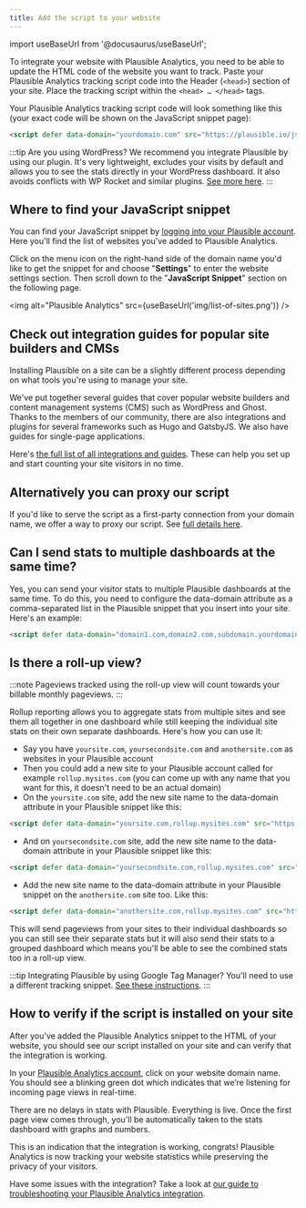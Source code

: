 ```yaml
---
title: Add the script to your website
---
```


import useBaseUrl from '@docusaurus/useBaseUrl';

To integrate your website with Plausible Analytics, you need to be able to update the HTML code of the website you want to track. Paste your Plausible Analytics tracking script code into the Header (`<head>`) section of your site. Place the tracking script within the `<head> … </head>` tags.

Your Plausible Analytics tracking script code will look something like this (your exact code will be shown on the JavaScript snippet page):

```html
<script defer data-domain="yourdomain.com" src="https://plausible.io/js/script.js"></script>
```

:::tip Are you using WordPress?
We recommend you integrate Plausible by using our plugin. It's very lightweight, excludes your visits by default and allows you to see the stats directly in your WordPress dashboard. It also avoids conflicts with WP Rocket and similar plugins. [See more here](https://plausible.io/wordpress-analytics-plugin).
:::

## Where to find your JavaScript snippet

You can find your JavaScript snippet by [logging into your Plausible account](https://plausible.io/sites). Here you'll find the list of websites you've added to Plausible Analytics.

Click on the menu icon on the right-hand side of the domain name you'd like to get the snippet for and choose "**Settings**" to enter the website settings section. Then scroll down to the "**JavaScript Snippet**" section on the following page.

<img alt="Plausible Analytics" src={useBaseUrl('img/list-of-sites.png')} />

## Check out integration guides for popular site builders and CMSs

Installing Plausible on a site can be a slightly different process depending on what tools you're using to manage your site.

We've put together several guides that cover popular website builders and content management systems (CMS) such as WordPress and Ghost. Thanks to the members of our community, there are also integrations and plugins for several frameworks such as Hugo and GatsbyJS. We also have guides for single-page applications.

Here's [the full list of all integrations and guides](integration-guides.md). These can help you set up and start counting your site visitors in no time.

## Alternatively you can proxy our script

If you'd like to serve the script as a first-party connection from your domain name, we offer a way to proxy our script. See [full details here](/proxy/introduction.md).

## Can I send stats to multiple dashboards at the same time?

Yes, you can send your visitor stats to multiple Plausible dashboards at the same time. To do this, you need to configure the data-domain attribute as a comma-separated list in the Plausible snippet that you insert into your site. Here's an example:

```html
<script defer data-domain="domain1.com,domain2.com,subdomain.yourdomain.com" src="https://plausible.io/js/script.js"></script>
```

## Is there a roll-up view?

:::note
Pageviews tracked using the roll-up view will count towards your billable monthly pageviews.
:::

Rollup reporting allows you to aggregate stats from multiple sites and see them all together in one dashboard while still keeping the individual site stats on their own separate dashboards. Here's how you can use it:

* Say you have `yoursite.com`, `yoursecondsite.com` and `anothersite.com` as websites in your Plausible account
* Then you could add a new site to your Plausible account called for example `rollup.mysites.com` (you can come up with any name that you want for this, it doesn't need to be an actual domain)
* On the `yoursite.com` site, add the new site name to the data-domain attribute in your Plausible snippet like this:

```html
<script defer data-domain="yoursite.com,rollup.mysites.com" src="https://plausible.io/js/script.js"></script>
```

* And on `yoursecondsite.com` site, add the new site name to the data-domain attribute in your Plausible snippet like this:

```html
<script defer data-domain="yoursecondsite.com,rollup.mysites.com" src="https://plausible.io/js/script.js"></script>
```

* Add the new site name to the data-domain attribute in your Plausible snippet on the `anothersite.com` site too. Like this:

```html
<script defer data-domain="anothersite.com,rollup.mysites.com" src="https://plausible.io/js/script.js"></script>
```

This will send pageviews from your sites to their individual dashboards so you can still see their separate stats but it will also send their stats to a grouped dashboard which means you'll be able to see the combined stats too in a roll-up view.

:::tip Integrating Plausible by using Google Tag Manager?
You'll need to use a different tracking snippet. [See these instructions](google-tag-manager.md).
:::

## How to verify if the script is installed on your site

After you've added the Plausible Analytics snippet to the HTML of your website, you should see our script installed on your site and can verify that the integration is working.

In your [Plausible Analytics account](https://plausible.io/sites), click on your website domain name. You should see a blinking green dot which indicates that we’re listening for incoming page views in real-time.

There are no delays in stats with Plausible. Everything is live. Once the first page view comes through, you'll be automatically taken to the stats dashboard with graphs and numbers.

This is an indication that the integration is working, congrats! Plausible Analytics is now tracking your website statistics while preserving the privacy of your visitors.

Have some issues with the integration? Take a look at [our guide to troubleshooting your Plausible Analytics integration](troubleshoot-integration.md).
